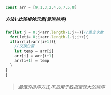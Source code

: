 ```js
const arr = [9,1,3,2,4,6,7,5,8]
```

##### 方法1:比较相邻元素(冒泡排序)

```js
for(let j = 0;j<arr.length-1;j++){//重复次数
  for(leti= 0;i<arr.length-1-j;i++){
  if(arr[i]>arr[i+1]){
    //交换位置
    let temp = arr[i]
    arr[i] = arr[i+1]
    arr[i+1] = temp
  }
}
}
```

> ###### 最慢的排序方式,不适用于数据量较大的排序
